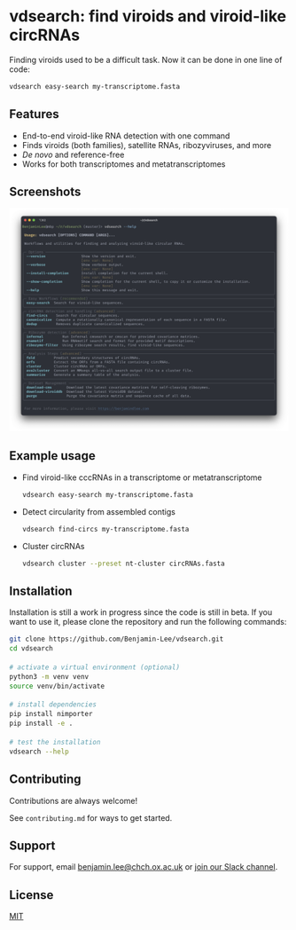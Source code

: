 # vdsearch: find viroids and viroid-like circRNAs

Finding viroids used to be a difficult task. Now it can be done in one line of code:

```sh
vdsearch easy-search my-transcriptome.fasta
```

## Features

- End-to-end viroid-like RNA detection with one command
- Finds viroids (both families), satellite RNAs, ribozyviruses, and more
- _De novo_ and reference-free
- Works for both transcriptomes and metatranscriptomes

## Screenshots

![](screenshot.png)

## Example usage

- Find viroid-like cccRNAs in a transcriptome or metatranscriptome

  ```sh
  vdsearch easy-search my-transcriptome.fasta
  ```

- Detect circularity from assembled contigs

  ```sh
  vdsearch find-circs my-transcriptome.fasta
  ```

- Cluster circRNAs
  ```sh
  vdsearch cluster --preset nt-cluster circRNAs.fasta
  ```

## Installation

Installation is still a work in progress since the code is still in beta.
If you want to use it, please clone the repository and run the following commands:

```bash
git clone https://github.com/Benjamin-Lee/vdsearch.git
cd vdsearch

# activate a virtual environment (optional)
python3 -m venv venv
source venv/bin/activate

# install dependencies
pip install nimporter
pip install -e .

# test the installation
vdsearch --help
```

## Contributing

Contributions are always welcome!

See `contributing.md` for ways to get started.

## Support

For support, email [benjamin.lee@chch.ox.ac.uk](mailto:benjamin.lee@chch.ox.ac.uk) or [join our Slack channel](https://viroids.org/community).

## License

[MIT](https://choosealicense.com/licenses/mit/)
